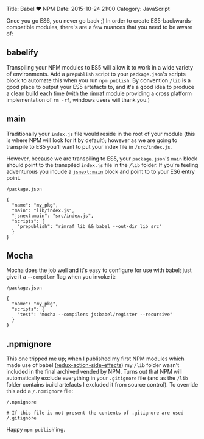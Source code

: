 Title: Babel ❤ NPM
Date: 2015-10-24 21:00
Category: JavaScript

Once you go ES6, you never go back ;)  In order to create ES5-backwards-compatible modules, there's are a few nuances that you need to be aware of:

## babelify
Transpiling your NPM modules to ES5 will allow it to work in a wide variety of environments.  Add a `prepublish` script to your `package.json`'s scripts block to automate this when you run `npm publish`.  By convention `/lib` is a good place to output your ES5 artefacts to, and it's a good idea to produce a clean build each time (with the [rimraf module](https://www.npmjs.com/package/rimraf) providing a cross platform implementation of `rm -rf`, windows users will thank you.)

## main
Traditionally your `index.js` file would reside in the root of your module (this is where NPM will look for it by default); however as we are going to transpile to ES5 you'll want to put your index file in `/src/index.js`.

However, because we are transpiling to ES5, your `package.json`'s `main` block should point to the transpiled `index.js` file in the `/lib` folder.  If you're feeling adventurous you incude a [`jsnext:main`](https://github.com/caridy/es6-module-transpiler-npm-resolver) block and point to to your ES6 entry point.

`/package.json`
```
{
  "name": "my_pkg",
  "main": "lib/index.js",
  "jsnext:main": "src/index.js",
  "scripts": {
    "prepublish": "rimraf lib && babel --out-dir lib src"
  }
}
```

## Mocha
Mocha does the job well and it's easy to configure for use with babel; just give it a `--compiler` flag when you invoke it:

`/package.json`
```
{
  "name": "my_pkg",
  "scripts": {
    "test": "mocha --compilers js:babel/register --recursive"
  }
}
```

## .npmignore
This one tripped me up; when I published my first NPM modules which made use of babel ([redux-action-side-effects](https://github.com/jonnyreeves/redux-action-side-effects)) my `/lib` folder wasn't included in the final archived vended by NPM.  Turns out that NPM will automatically exclude everything in your `.gitignore` file (and as the `/lib` folder contains build artefacts I excluded it from source control).  To override this add a `/.npmignore` file:

`/.npmignore`
```
# If this file is not present the contents of .gitignore are used
/.gitignore
```

Happy `npm publish`'ing.
